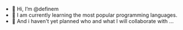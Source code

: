- 👋 Hi, I’m @definem
- 🌱 I am currently learning the most popular programming languages.
- 💞️ And i haven't yet planned who and what I will collaborate with ...
